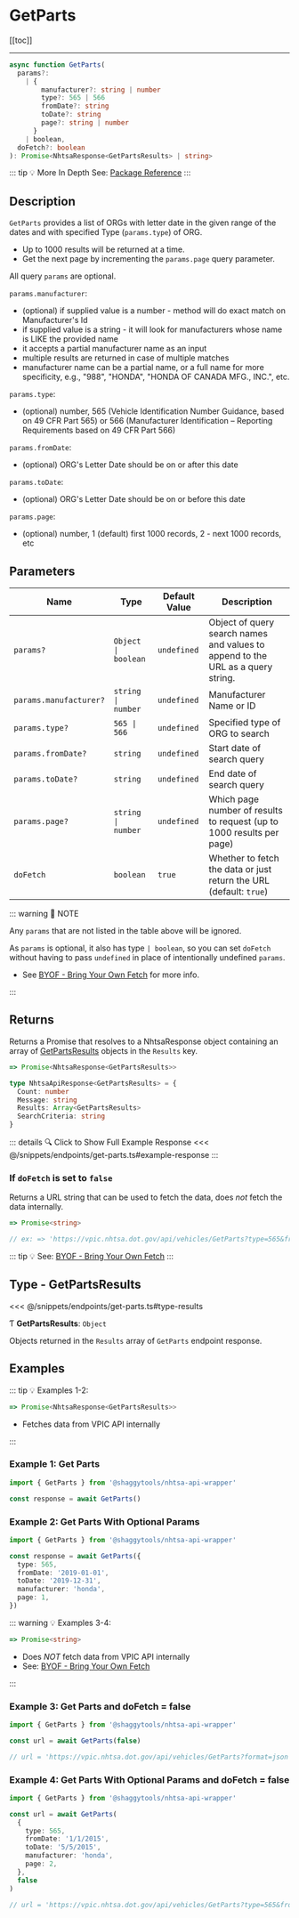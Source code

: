 # GetParts

[[toc]]

---

```typescript
async function GetParts(
  params?:
    | {
        manufacturer?: string | number
        type?: 565 | 566
        fromDate?: string
        toDate?: string
        page?: string | number
      }
    | boolean,
  doFetch?: boolean
): Promise<NhtsaResponse<GetPartsResults> | string>
```

::: tip :bulb: More In Depth
See: [Package Reference](../typedoc/modules/api_endpoints_GetParts.md)
:::

## Description

`GetParts` provides a list of ORGs with letter date in the given range of the dates and with
specified Type (`params.type`) of ORG.

- Up to 1000 results will be returned at a time.
- Get the next page by incrementing the `params.page` query parameter.

All query `params` are optional.

`params.manufacturer`:

- (optional) if supplied value is a number - method will do exact match on Manufacturer's Id
- if supplied value is a string - it will look for manufacturers whose name is LIKE the provided
  name
- it accepts a partial manufacturer name as an input
- multiple results are returned in case of multiple matches
- manufacturer name can be a partial name, or a full name for more specificity, e.g., "988",
  "HONDA", "HONDA OF CANADA MFG., INC.", etc.

`params.type`:

- (optional) number, 565 (Vehicle Identification Number Guidance, based on 49 CFR Part 565)
  or 566 (Manufacturer Identification – Reporting Requirements based on 49 CFR Part 566)

`params.fromDate`:

- (optional) ORG's Letter Date should be on or after this date

`params.toDate`:

- (optional) ORG's Letter Date should be on or before this date

`params.page`:

- (optional) number, 1 (default) first 1000 records, 2 - next 1000 records, etc

## Parameters

| Name                   | Type                 | Default Value | Description                                                                     |
| ---------------------- | -------------------- | ------------- | ------------------------------------------------------------------------------- |
| `params?`              | `Object \| boolean ` | `undefined`   | Object of query search names and values to append to the URL as a query string. |
| `params.manufacturer?` | `string \| number`   | `undefined`   | Manufacturer Name or ID                                                         |
| `params.type?`         | `565 \| 566`         | `undefined`   | Specified type of ORG to search                                                 |
| `params.fromDate?`     | `string`             | `undefined`   | Start date of search query                                                      |
| `params.toDate?`       | `string`             | `undefined`   | End date of search query                                                        |
| `params.page?`         | `string \| number`   | `undefined`   | Which page number of results to request (up to 1000 results per page)           |
| `doFetch`              | `boolean`            | `true`        | Whether to fetch the data or just return the URL (default: `true`)              |

::: warning 📝 NOTE

Any `params` that are not listed in the table above will be ignored.

As `params` is optional, it also has type `| boolean`, so you can set `doFetch` without
having to pass `undefined` in place of intentionally undefined `params`.

- See [BYOF - Bring Your Own Fetch](../guide/bring-your-own-fetch.md#option-1-set-dofetch-to-false)
  for more info.

:::

## Returns

Returns a Promise that resolves to a NhtsaResponse object containing an array of
[GetPartsResults](#type-getpartsresults) objects in the `Results` key.

```typescript
=> Promise<NhtsaResponse<GetPartsResults>>
```

```typescript
type NhtsaApiResponse<GetPartsResults> = {
  Count: number
  Message: string
  Results: Array<GetPartsResults>
  SearchCriteria: string
}
```

::: details :mag: Click to Show Full Example Response
<<< @/snippets/endpoints/get-parts.ts#example-response
:::

### If `doFetch` is set to `false`

Returns a URL string that can be used to fetch the data, does _not_ fetch the data internally.

```typescript
=> Promise<string>

// ex: => 'https://vpic.nhtsa.dot.gov/api/vehicles/GetParts?type=565&fromDate=1/1/2015&toDate=5/5/2015&manufacturer=honda&page=1format=json'
```

::: tip :bulb: See: [BYOF - Bring Your Own Fetch](../guide/bring-your-own-fetch.md#option-1-set-dofetch-to-false)
:::

## Type - GetPartsResults

<<< @/snippets/endpoints/get-parts.ts#type-results

Ƭ **GetPartsResults**: `Object`

Objects returned in the `Results` array of `GetParts` endpoint response.

## Examples

::: tip :bulb: Examples 1-2:

```typescript
=> Promise<NhtsaResponse<GetPartsResults>>
```

- Fetches data from VPIC API internally

:::

### Example 1: Get Parts

```ts
import { GetParts } from '@shaggytools/nhtsa-api-wrapper'

const response = await GetParts()
```

### Example 2: Get Parts With Optional Params

```ts
import { GetParts } from '@shaggytools/nhtsa-api-wrapper'

const response = await GetParts({
  type: 565,
  fromDate: '2019-01-01',
  toDate: '2019-12-31',
  manufacturer: 'honda',
  page: 1,
})
```

::: warning :bulb: Examples 3-4:

```typescript
=> Promise<string>
```

- Does _NOT_ fetch data from VPIC API internally
- See: [BYOF - Bring Your Own Fetch](../guide/bring-your-own-fetch.md#option-1-set-dofetch-to-false)

:::

### Example 3: Get Parts and doFetch = false

```ts
import { GetParts } from '@shaggytools/nhtsa-api-wrapper'

const url = await GetParts(false)

// url = 'https://vpic.nhtsa.dot.gov/api/vehicles/GetParts?format=json'
```

### Example 4: Get Parts With Optional Params and doFetch = false

```ts
import { GetParts } from '@shaggytools/nhtsa-api-wrapper'

const url = await GetParts(
  {
    type: 565,
    fromDate: '1/1/2015',
    toDate: '5/5/2015',
    manufacturer: 'honda',
    page: 2,
  },
  false
)

// url = 'https://vpic.nhtsa.dot.gov/api/vehicles/GetParts?type=565&fromDate=1/1/2015&toDate=5/5/2015&manufacturer=honda&page=2format=json'
```
